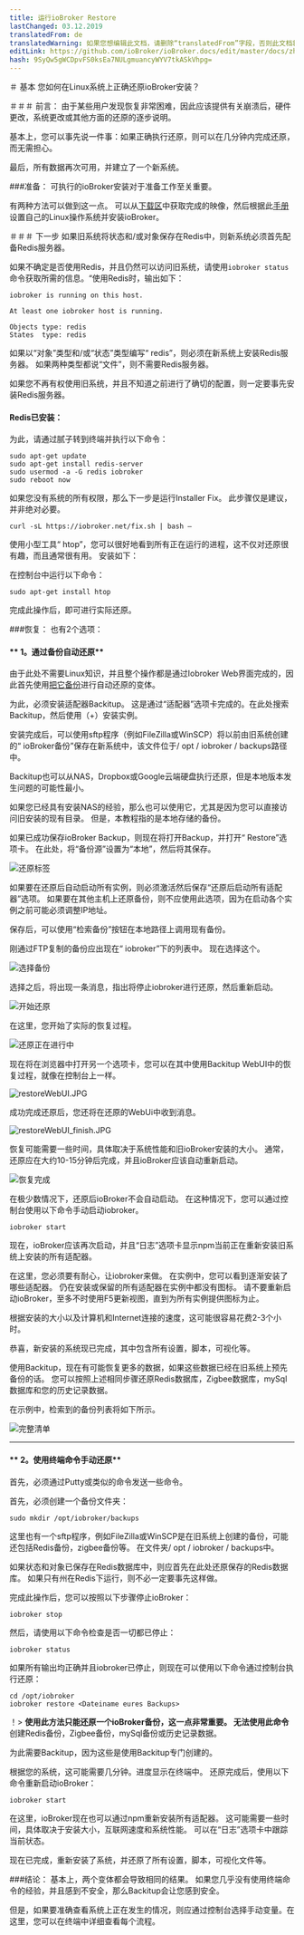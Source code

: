 ```yaml
---
title: 运行ioBroker Restore
lastChanged: 03.12.2019
translatedFrom: de
translatedWarning: 如果您想编辑此文档，请删除“translatedFrom”字段，否则此文档将再次自动翻译
editLink: https://github.com/ioBroker/ioBroker.docs/edit/master/docs/zh-cn/tutorial/restore.md
hash: 9SyQw5gWCDpvFS0ksEa7NULgmuancyWYV7tkASkVhpg=
---
```

＃ 基本
您如何在Linux系统上正确还原ioBroker安装？

＃＃＃ 前言：
由于某些用户发现恢复非常困难，因此应该提供有关崩溃后，硬件更改，系统更改或其他方面的还原的逐步说明。

基本上，您可以事先说一件事：如果正确执行还原，则可以在几分钟内完成还原，而无需担心。

最后，所有数据再次可用，并建立了一个新系统。

###准备：
可执行的ioBroker安装对于准备工作至关重要。

有两种方法可以做到这一点。
可以从[下载区](https://www.iobroker.net/#de/download)中获取完成的映像，然后根据此[手册](https://www.iobroker.net/#de/documentation/install/linux.md)设置自己的Linux操作系统并安装ioBroker。

＃＃＃ 下一步
如果旧系统将状态和/或对象保存在Redis中，则新系统必须首先配备Redis服务器。

如果不确定是否使用Redis，并且仍然可以访问旧系统，请使用`iobroker status`命令获取所需的信息。“使用Redis时，输出如下：

```
iobroker is running on this host.

At least one iobroker host is running.

Objects type: redis
States  type: redis
```

如果以“对象”类型和/或“状态”类型编写“ redis”，则必须在新系统上安装Redis服务器。
如果两种类型都说“文件”，则不需要Redis服务器。

如果您不再有权使用旧系统，并且不知道之前进行了确切的配置，则一定要事先安装Redis服务器。

#### Redis已安装：
为此，请通过腻子转到终端并执行以下命令：

```
sudo apt-get update
sudo apt-get install redis-server
sudo usermod -a -G redis iobroker
sudo reboot now
```

如果您没有系统的所有权限，那么下一步是运行Installer Fix。
此步骤仅是建议，并非绝对必要。

```
curl -sL https://iobroker.net/fix.sh | bash –
```

使用小型工具“ htop”，您可以很好地看到所有正在运行的进程，这不仅对还原很有趣，而且通常很有用。
安装如下：

在控制台中运行以下命令：

```
sudo apt-get install htop
```

完成此操作后，即可进行实际还原。

###恢复：
也有2个选项：

#### ** 1。通过备份自动还原**
由于此处不需要Linux知识，并且整个操作都是通过Iobroker Web界面完成的，因此首先使用[把它备份](https://github.com/simatec/ioBroker.backitup/blob/master/README.md)进行自动还原的变体。

为此，必须安装适配器Backitup。
这是通过“适配器”选项卡完成的。在此处搜索Backitup，然后使用（+）安装实例。

安装完成后，可以使用sftp程序（例如FileZilla或WinSCP）将以前由旧系统创建的“ ioBroker备份”保存在新系统中，该文件位于/ opt / iobroker / backups路径中。

Backitup也可以从NAS，Dropbox或Google云端硬盘执行还原，但是本地版本发生问题的可能性最小。

如果您已经具有安装NAS的经验，那么也可以使用它，尤其是因为您可以直接访问旧安装的现有目录。
但是，本教程指的是本地存储的备份。

如果已成功保存ioBroker Backup，则现在将打开Backup，并打开“ Restore”选项卡。
在此处，将“备份源”设置为“本地”，然后将其保存。

![还原标签](../../de/tutorial/media/restore/1575301096581-restoretab.jpg)

如果要在还原后自动启动所有实例，则必须激活然后保存“还原后启动所有适配器”选项。
如果要在其他主机上还原备份，则不应使用此选项，因为在启动各个实例之前可能必须调整IP地址。

保存后，可以使用“检索备份”按钮在本地路径上调用现有备份。

刚通过FTP复制的备份应出现在“ iobroker”下的列表中。
现在选择这个。

![选择备份](../../de/tutorial/media/restore/1575301146928-restoreliste.jpg)

选择之后，将出现一条消息，指出将停止iobroker进行还原，然后重新启动。

![开始还原](../../de/tutorial/media/restore/1575301175231-restorestart.jpg)

在这里，您开始了实际的恢复过程。

![还原正在进行中](../../de/tutorial/media/restore/1575301208033-restore.jpg)

现在将在浏览器中打开另一个选项卡，您可以在其中使用Backitup WebUI中的恢复过程，就像在控制台上一样。

![restoreWebUI.JPG](../../de/tutorial/media/restore/restoreWebUI.JPG)

成功完成还原后，您还将在还原的WebUi中收到消息。

![restoreWebUI_finish.JPG](../../de/tutorial/media/restore/restoreWebUI_finish.JPG)

恢复可能需要一些时间，具体取决于系统性能和旧ioBroker安装的大小。
通常，还原应在大约10-15分钟后完成，并且ioBroker应该自动重新启动。

![恢复完成](../../de/tutorial/media/restore/1575301228008-restorefinish.jpg)

在极少数情况下，还原后ioBroker不会自动启动。
在这种情况下，您可以通过控制台使用以下命令手动启动iobroker。

```
iobroker start
```

现在，ioBroker应该再次启动，并且“日志”选项卡显示npm当前正在重新安装旧系统上安装的所有适配器。

在这里，您必须要有耐心，让iobroker来做。
在实例中，您可以看到逐渐安装了哪些适配器。
仍在安装或保留的所有适配器在实例中都没有图标。
请不要重新启动ioBroker，至多不时使用F5更新视图，直到为所有实例提供图标为止。

根据安装的大小以及计算机和Internet连接的速度，这可能很容易花费2-3个小时。

恭喜，新安装的系统现已完成，其中包含所有设置，脚本，可视化等。

使用Backitup，现在有可能恢复更多的数据，如果这些数据已经在旧系统上预先备份的话。
您可以按照上述相同步骤还原Redis数据库，Zigbee数据库，mySql数据库和您的历史记录数据。

在示例中，检索到的备份列表将如下所示。

![完整清单](../../de/tutorial/media/restore/1575362131512-fullliste.jpg)

*****************************************************************************************************************************************

#### ** 2。使用终端命令手动还原**
首先，必须通过Putty或类似的命令发送一些命令。

首先，必须创建一个备份文件夹：

```
sudo mkdir /opt/iobroker/backups
```

这里也有一个sftp程序，例如FileZilla或WinSCP是在旧系统上创建的备份，可能还包括Redis备份，zigbee备份等。
在文件夹/ opt / iobroker / backups中。

如果状态和对象已保存在Redis数据库中，则应首先在此处还原保存的Redis数据库。
如果只有州在Redis下运行，则不必一定要事先这样做。

完成此操作后，您可以按照以下步骤停止ioBroker：

```
iobroker stop
```

然后，请使用以下命令检查是否一切都已停止：

```
iobroker status
```

如果所有输出均正确并且iobroker已停止，则现在可以使用以下命令通过控制台执行还原：

```
cd /opt/iobroker
iobroker restore <Dateiname eures Backups>
```

！> **使用此方法只能还原一个ioBroker备份，这一点非常重要。
无法使用此命令**创建Redis备份，Zigbee备份，mySql备份或历史记录数据。

为此需要Backitup，因为这些是使用Backitup专门创建的。

根据您的系统，这可能需要几分钟。进度显示在终端中。
还原完成后，使用以下命令重新启动ioBroker：

```
iobroker start
```

在这里，ioBroker现在也可以通过npm重新安装所有适配器。
这可能需要一些时间，具体取决于安装大小，互联网速度和系统性能。
可以在“日志”选项卡中跟踪当前状态。

现在已完成，重新安装了系统，并还原了所有设置，脚本，可视化文件等。

###结论：
基本上，两个变体都会导致相同的结果。
如果您几乎没有使用终端命令的经验，并且感到不安全，那么Backitup会让您感到安全。

但是，如果要准确查看系统上正在发生的情况，则应通过控制台选择手动变量。在这里，您可以在终端中详细查看每个流程。